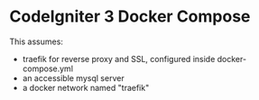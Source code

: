 # CodeIgniter 3 Docker Compose

This assumes:
- traefik for reverse proxy and SSL, configured inside docker-compose.yml
- an accessible mysql server
- a docker network named "traefik"
